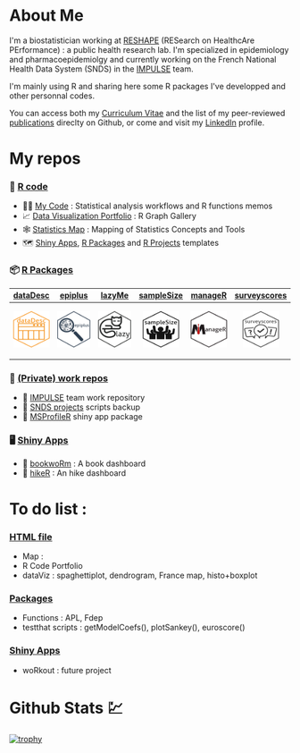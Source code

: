 # About Me 

I'm a biostatistician working at [RESHAPE](https://www.reshapelab.fr/fr) (RESearch on HealthcAre PErformance) : a public health research lab. I'm specialized in epidemiology and pharmacoepidemiolgy and currently working on the French National Health Data System (SNDS) in the [IMPULSE](https://www.impulse-research.fr/) team.

I'm mainly using R and sharing here some R packages I've developped and other personnal codes.

You can access both my [Curriculum Vitae](https://github.com/HugoMrth/HugoMrth/blob/main/CV2.pdf) and the list of my peer-reviewed [publications](https://github.com/HugoMrth/HugoMrth/blob/main/Publications.md) direclty on Github, or come and visit my [LinkedIn](https://www.linkedin.com/in/hugo-marthinet-b96aa4133/) profile.

# My repos

### :floppy_disk: <ins>R code</ins> 

* :man_technologist: [My Code](https://github.com/HugoMrth/my-code) : Statistical analysis workflows and R functions memos
* :chart_with_upwards_trend: [Data Visualization Portfolio](https://hugomrth.github.io/dataVisualizationPortfolio/) : R Graph Gallery
* :spider_web: [Statistics Map](https://hugomrth.github.io/StatisticsMap/) : Mapping of Statistics Concepts and Tools 
* :world_map: [Shiny Apps](https://github.com/HugoMrth/shinyTemplate), [R Packages](https://github.com/HugoMrth/pkgTemplate)  and [R Projects](https://github.com/HugoMrth/RporjTemplate) templates 

### :package: <ins>R Packages</ins> 

| [dataDesc](https://github.com/HugoMrth/dataDesc) | [epiplus](https://github.com/HugoMrth/epiplus) | [lazyMe](https://github.com/HugoMrth/lazyMe) | [sampleSize](https://github.com/HugoMrth/sampleSize) | [manageR](https://github.com/HugoMrth/manageR) | [surveyscores](https://github.com/HugoMrth/surveyscores) |
|----------|----------|----------|----------|----------|----------|
| <p align="center"> <img src="https://github.com/HugoMrth/dataDesc/blob/main/inst/logo.png" title="dataDesc"  alt="dataDesc" width="65" height="65"/> </p> | <p align="center"> <img src="https://github.com/HugoMrth/epiplus/blob/main/inst/logo.png" title="epiplus"  alt="epiplus" width="65" height="65"/> </p> | <p align="center"> <img src="https://github.com/HugoMrth/lazyMe/blob/main/inst/logo.png" title="lazyMe"  alt="lazyMe" width="65" height="65"/> </p> | <p align="center"> <img src="https://github.com/HugoMrth/sampleSize/blob/main/inst/logo.png" title="sampleSize"  alt="sampleSize" width="65" height="65"/> </p> | <p align="center"> <img src="https://github.com/HugoMrth/manageR/blob/main/inst/logo.png" title="manageR"  alt="manageR" width="65" height="65"/> </p> | <p align="center"> <img src="https://github.com/HugoMrth/surveyscores/blob/main/inst/logo.png" title="surveyscores"  alt="surveyscores" width="65" height="65"/> </p> |

### :no_entry_sign: <ins>(Private) work repos</ins> 

* :pill: [IMPULSE](https://github.com/HugoMrth/Impulse-SDS) team work repository
* :file_folder: [SNDS projects](https://github.com/HugoMrth/SNDS-Projects) scripts backup
* :dna: [MSProfileR](https://github.com/HugoMrth/MSProfileR) shiny app package 

### :desktop_computer: <ins>Shiny Apps</ins> 

* :open_book: [bookwoRm](https://github.com/HugoMrth/bookwoRm) : A book dashboard 
* :hiking_boot: [hikeR](https://github.com/HugoMrth/hikeR) : An hike dashboard 





# To do list : 

### <ins>HTML file</ins>
* Map : 
* R Code Portfolio
* dataViz : spaghettiplot, dendrogram, France map, histo+boxplot
### <ins>Packages</ins>
* Functions : APL, Fdep
* testthat scripts : getModelCoefs(), plotSankey(), euroscore()
### <ins>Shiny Apps</ins>
* woRkout : future project



# Github Stats :chart:

[![trophy](https://github-profile-trophy.vercel.app/?username=HugoMrth&theme=onedark)](https://github.com/ryo-ma/github-profile-trophy)
  
<!--- 
---

  
<p align="center">
  <img width="800" height="220" src="https://streak-stats.demolab.com?user=HugoMrth&theme=highcontrast&hide_border=true&border_radius=5&card_width=800">
</p>


---


<p align="center">
  <img width="600" height="200" src="https://github-readme-stats.vercel.app/api?username=HugoMrth&show_icons=true&theme=vision-friendly-dark">
  <img width="400" height="200" src="https://github-readme-stats.vercel.app/api/top-langs/?username=HugoMrth&size_weight=0.0005&count_weight=0.3&layout=compact&theme=vision-friendly-dark">
</p>
 
---> 






